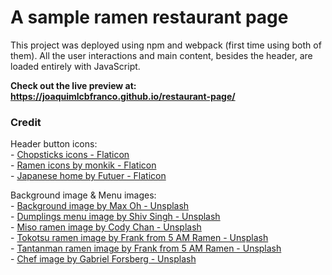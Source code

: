 # A sample ramen restaurant page

This project was deployed using npm and webpack (first time using both of them). All the user interactions and main content, besides the header, are loaded entirely with JavaScript.

<strong>Check out the live preview at: https://joaquimlcbfranco.github.io/restaurant-page/</strong>

### Credit
Header button icons:<br>
    - <a href="https://www.flaticon.com/free-icons/chopsticks" title="chopsticks icons">Chopsticks icons - Flaticon</a><br>
    - <a href="https://www.flaticon.com/free-icons/ramen" title="ramen icons">Ramen icons by monkik - Flaticon</a><br>
    - <a href="https://www.flaticon.com/free-icons/japanese" title="japanese icons">Japanese home by Futuer - Flaticon</a><br>

Background image & Menu images:<br>
    - <a href="https://unsplash.com/pt-br/fotografias/bandeja-de-lamen-ao-lado-de-pauzinhos-e-concha-jOFGlU-vpY8">Background image by Max Oh - Unsplash</a><br>
    - <a href="https://unsplash.com/pt-br/fotografias/pao-integral-na-bandeja-preta-Vj-J5xNjnxA">Dumplings menu image by Shiv Singh - Unsplash</a><br>
    - <a href="https://unsplash.com/pt-br/fotografias/tigela-de-ceramica-branca-com-arroz-e-limao-fatiado-GXhmQt6MFX8"> Miso ramen image by Cody Chan - Unsplash</a><br>
    - <a href="https://unsplash.com/pt-br/fotografias/uma-tigela-de-sopa-com-uma-colher-nela-fHSTIBefNXQ">Tokotsu ramen image by Frank from 5 AM Ramen - Unsplash</a><br>
    - <a href="https://unsplash.com/pt-br/fotografias/uma-tigela-de-sopa-com-um-ovo-por-cima-egzPIj_8MFA">Tantanman ramen image by Frank from 5 AM Ramen - Unsplash</a><br>
    - <a href="https://unsplash.com/pt-br/fotografias/homem-na-camisa-azul-de-manga-comprida-cozinhando-9sM53e9wTTY">Chef image by Gabriel Forsberg - Unsplash</a><br>
